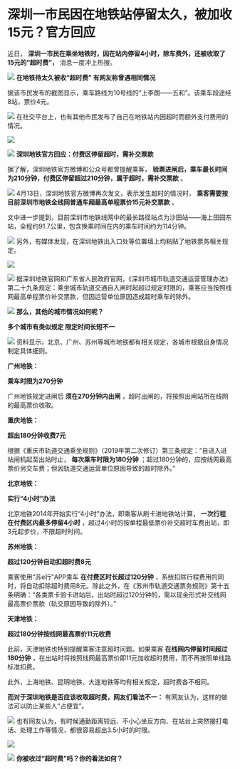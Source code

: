 # 深圳一市民因在地铁站停留太久，被加收15元？官方回应

近日， **深圳一市民在乘坐地铁时，因在站内停留4小时，除车费外，还被收取了15元的“超时费”，** 消息一度冲上热搜。

![](https://inews.gtimg.com/newsapp_bt/0/15777685573/1000)
**在地铁待太久被收“超时费” 有网友称曾遇相同情况**

据该市民发布的截图显示，乘车路线为10号线的“上李朗——五和”。该乘车段途经8站，票价4元。

![](https://inews.gtimg.com/newsapp_bt/0/15777685574/1000)
在社交平台上，也有其他市民发布了自己在地铁站内因超时而额外支付费用的情况。

![](https://inews.gtimg.com/newsapp_bt/0/15777685575/1000)

![](https://inews.gtimg.com/newsapp_bt/0/15777685605/1000)
**深圳地铁官方回应：付费区停留超时，需补交票款**

据了解，深圳地铁官方微博和公众号都曾提醒乘客， **验票进闸后，乘车最长时间为210分钟，付费区停留超过210分钟，属于超时，需补交票款** 。

![](https://inews.gtimg.com/newsapp_bt/0/15777685607/1000)
4月13日，深圳地铁官方微博再次发文，表示发生超时的情况时， **乘客需要按目前深圳市地铁全线网普通车厢最高单程票价15元补交票款** 。

文中进一步提到，目前深圳市地铁线网中的最长路径站点为沙田站——海上田园东站，全程约91.7公里，包含换乘时间在内的乘车时间约为114分钟。

![](https://inews.gtimg.com/newsapp_bt/0/15777685609/1000)
另外，有媒体发现，在深圳地铁出入口处等位置墙上均粘贴了地铁票务相关规定。

![](https://inews.gtimg.com/newsapp_bt/0/15777685655/1000)

![](https://inews.gtimg.com/newsapp_bt/0/15777685664/1000)
据深圳地铁官网和广东省人民政府官网，《深圳市城市轨道交通运营管理办法》第二十九条规定：乘坐城市轨道交通自入闸时起超过规定时限的，乘客应当按照线网最高单程票价补交票款，但因运营单位原因造成超时乘车的除外。

![](https://inews.gtimg.com/newsapp_bt/0/15777685674/1000)
**那么，其他的城市情况如何呢？**

**多个城市有类似规定 限定时间长短不一**

![](https://inews.gtimg.com/newsapp_bt/0/15777685717/1000)
资料显示，北京、广州、苏州等城市地铁都有相关规定，各城市根据自身情况制定具体细则。

**广州地铁：**

**乘车时限为270分钟**

广州地铁规定进闸后 **须在270分钟内出闸** ，超时出闸的，将按照出闸站所在线网的最高票价收取。

**重庆地铁：**

**超出180分钟收费7元**

根据《重庆市轨道交通乘坐规则》（2019年第二次修订）第三条规定：“自进入进站闸机起至出站时止， **每次乘车时限为180分钟**
；超过180分钟的，应按线网最高票价另交车费；但因轨道交通运营单位原因导致的超时除外。”

**北京地铁：**

**实行“4小时”办法**

北京地铁2014年开始实行“4小时”办法，即乘客从刷卡进地铁站计算， **一次行程在付费区内最多停留4小时**
，超过4小时的按单程最低票价补交超时车费出站，即3元起步价，不限超时时间。

**苏州地铁：**

**超过120分钟自动扣超时费8元**

乘客使用“苏e行”APP乘车 **在付费区时长超过120分钟**
，系统扣除行程费用的同时，将自动扣除超时费用8元。除此之外，在《苏州市轨道交通票务规则》第十五条明确：“各类票卡验卡进站后，出站时超过120分钟的，需以现金形式补交线网最高票价票款（轨交原因导致的除外）。”

**天津地铁：**

**超过180分钟按线网最高票价11元收费**

此前，天津地铁也特别提醒乘客注意超时问题。如果乘客 **在线网内停留时间超过180分钟**
，在出站时将按照线网最高票价即11元加收超时费用，而不再按照单线路标准扣费。

此外，上海地铁、昆明地铁、大连地铁等均有相关规定，超时费各不相同。

**而对于深圳地铁是否应该收取超时费，网友们看法不一：** 有网友认为，这样的做法可以防止某些人“占便宜”。

![](https://inews.gtimg.com/newsapp_bt/0/15777685718/1000)
也有网友认为，有时候通勤距离较远、不小心坐反方向、在站台上突然接打电话、处理工作等情况，都很容易超出3.5小时的时限。

![](https://inews.gtimg.com/newsapp_bt/0/15777685720/1000)

![](https://inews.gtimg.com/newsapp_bt/0/15777685759/1000)
**你被收过“超时费”吗？你的看法如何？**

